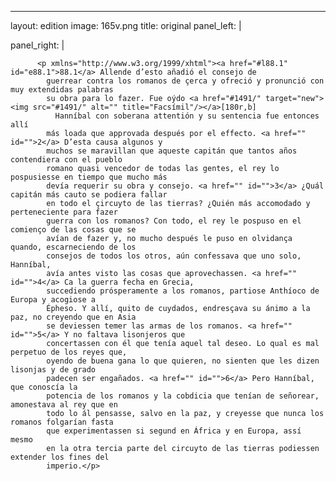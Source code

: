 <?xml version="1.0" encoding="UTF-8"?>
---
layout: edition
image: 165v.png 
title: original 
panel_left: | 

panel_right: |  
            
          <p xmlns="http://www.w3.org/1999/xhtml"><a href="#l88.1" id="e88.1">88.1</a> Allende d’esto añadió el consejo de
            guerrear contra los romanos de çerca y ofreció y pronunció con muy extendidas palabras
            su obra para lo fazer. Fue oýdo <a href="#1491/" target="new"><img src="#1491/" alt="" title="Facsímil"/></a>[180r,b]
              Hanníbal con soberana attentión y su sentencia fue entonces allí
            más loada que approvada después por el effecto. <a href="" id="">2</a> D’esta causa algunos y
            muchos se maravillan que aqueste capitán que tantos años contendiera con el pueblo
            romano quasi vencedor de todas las gentes, el rey lo pospusiesse en tiempo que mucho más
            devía requerir su obra y consejo. <a href="" id="">3</a> ¿Quál capitán más cauto se podiera fallar
            en todo el çircuyto de las tierras? ¿Quién más accomodado y perteneciente para fazer
            guerra con los romanos? Con todo, el rey le pospuso en el comienço de las cosas que se
            avían de fazer y, no mucho después le puso en olvidança quando, escarneciendo de los
            consejos de todos los otros, aún confessava que uno solo, Hanníbal,
            avía antes visto las cosas que aprovechassen. <a href="" id="">4</a> Ca la guerra fecha en Grecia,
            succediendo prósperamente a los romanos, partiose Anthíoco de Europa y acogiose a
            Épheso. Y allí, quito de cuydados, endresçava su ánimo a la paz, no creyendo que en Asia
            se deviessen temer las armas de los romanos. <a href="" id="">5</a> Y no faltava lisonjeros que
            concertassen con él que tenía aquel tal deseo. Lo qual es mal perpetuo de los reyes que,
            oyendo de buena gana lo que quieren, no sienten que les dizen lisonjas y de grado
            padecen ser engañados. <a href="" id="">6</a> Pero Hanníbal, que conoscía la
            potencia de los romanos y la cobdicia que tenían de señorear, amonestava al rey que en
            todo lo ál pensasse, salvo en la paz, y creyesse que nunca los romanos folgarían fasta
            que experimentassen si segund en África y en Europa, assí mesmo
            en la otra tercia parte del circuyto de las tierras podiessen extender los fines del
            imperio.</p>
        
